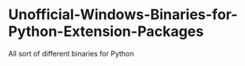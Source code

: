 # Unofficial-Windows-Binaries-for-Python-Extension-Packages
All sort of different binaries for Python

